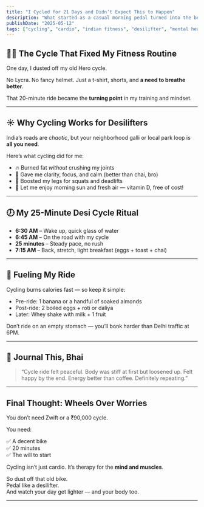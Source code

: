 ```yaml
---
title: "I Cycled for 21 Days and Didn’t Expect This to Happen"
description: "What started as a casual morning pedal turned into the best part of my day. Here’s why every desilifter should start cycling."
publishDate: "2025-05-12"
tags: ["cycling", "cardio", "indian fitness", "desilifter", "mental health"]
---
```


## 🚴‍♂️ The Cycle That Fixed My Fitness Routine

One day, I dusted off my old Hero cycle.

No Lycra. No fancy helmet. Just a t-shirt, shorts, and **a need to breathe better**.

That 20-minute ride became the **turning point** in my training and mindset.

---

## ☀️ Why Cycling Works for Desilifters

India’s roads are *chaotic*, but your neighborhood galli or local park loop is **all you need**.

Here’s what cycling did for me:

- 🔥 Burned fat *without* crushing my joints  
- 🧠 Gave me clarity, focus, and calm (better than chai, bro)  
- 💪 Boosted my legs for squats and deadlifts  
- 🌳 Let me enjoy morning sun and fresh air — vitamin D, free of cost!

---

## 🕖 My 25-Minute Desi Cycle Ritual

- **6:30 AM** – Wake up, quick glass of water  
- **6:45 AM** – On the road with my cycle  
- **25 minutes** – Steady pace, no rush  
- **7:15 AM** – Back, stretch, light breakfast (eggs + toast + chai)

---

## 🥗 Fueling My Ride

Cycling burns calories fast — so keep it simple:

- Pre-ride: 1 banana or a handful of soaked almonds  
- Post-ride: 2 boiled eggs + roti or daliya  
- Later: Whey shake with milk + 1 fruit  

Don’t ride on an empty stomach — you’ll bonk harder than Delhi traffic at 6PM.

---

## 🧠 Journal This, Bhai

> “Cycle ride felt peaceful. Body was stiff at first but loosened up. Felt happy by the end. Energy better than coffee. Definitely repeating.”

---

## Final Thought: Wheels Over Worries

You don’t need Zwift or a ₹90,000 cycle.

You need:

✅ A decent bike  
✅ 20 minutes  
✅ The will to start

Cycling isn’t just cardio. It’s therapy for the **mind and muscles**.

So dust off that old bike.  
Pedal like a desilifter.  
And watch your day get lighter — and your body too.

---

